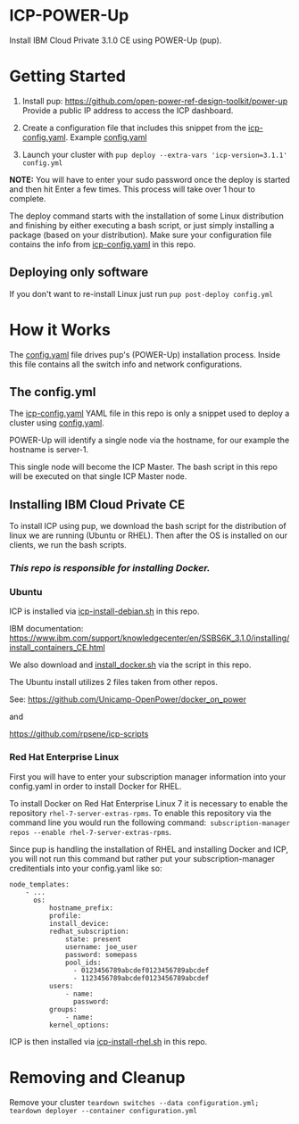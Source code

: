 # ICP-POWER-Up
Install IBM Cloud Private 3.1.0 CE using POWER-Up (pup).

# Getting Started

1. Install pup: https://github.com/open-power-ref-design-toolkit/power-up Provide a public IP address to access the ICP dashboard.

2. Create a  configuration file that includes this snippet from the [icp-config.yaml](./yamls/icp-config.yaml). Example [config.yaml](./yamls/config.yaml)

3. Launch your cluster with ```pup deploy --extra-vars 'icp-version=3.1.1' config.yml``` 


**NOTE:** You will have to enter your sudo password once the deploy is started and then hit Enter a few times. This process will take over 1 hour to complete.

The deploy command starts with the installation of some Linux distribution and finishing by either executing a bash script, or just simply installing a package (based on your distribution). Make sure your configuration file contains the info from [icp-config.yaml](./yamls/icp-config.yaml) in this repo.

## Deploying only software
If you don't want to re-install Linux just run ```pup post-deploy config.yml```


# How it Works

The [config.yaml](./yamls/config.yaml) file drives pup's (POWER-Up) installation process. Inside this file contains all the switch info and network configurations.

## The config.yml
The [icp-config.yaml](./yamls/icp-config.yaml) YAML file in this repo is only a snippet used to deploy a cluster using [config.yaml](./yamls/config.yaml).

POWER-Up will identify a single node via the hostname, for our example the hostname is server-1.

This single node will become the ICP Master. The bash script in this repo will be executed on that single ICP Master node.


## Installing IBM Cloud Private CE

To install ICP using pup, we download the bash script for the distribution of linux we are running (Ubuntu or RHEL). Then after the OS is installed on our clients, we run the bash scripts. 

### **_This repo is responsible for installing Docker._**

### Ubuntu

ICP is installed via [icp-install-debian.sh](./scripts/icp-install-debian.sh) in this repo. 

IBM documentation: https://www.ibm.com/support/knowledgecenter/en/SSBS6K_3.1.0/installing/install_containers_CE.html

We also download and [install_docker.sh](./scripts/install_docker.sh) via the script in this repo.

The Ubuntu install utilizes 2 files taken from other repos.

See: https://github.com/Unicamp-OpenPower/docker_on_power

and

https://github.com/rpsene/icp-scripts

### Red Hat Enterprise Linux

First you will have to enter your subscription manager information into your config.yaml in order to install Docker for RHEL. 

To install Docker on Red Hat Enterprise Linux 7 it is necessary to enable the repository ```rhel-7-server-extras-rpms```. To enable this repository via the command line you would run the following command:``` subscription-manager repos --enable rhel-7-server-extras-rpms```. 

Since pup is handling the installation of RHEL and installing Docker and ICP, you will not run this command but rather put your subscription-manager creditentials into your config.yaml like so:

```
node_templates:
    - ...
      os:
          hostname_prefix:
          profile:
          install_device:
          redhat_subscription:
              state: present
              username: joe_user
              password: somepass
              pool_ids:
                - 0123456789abcdef0123456789abcdef
                - 1123456789abcdef0123456789abcdef
          users:
              - name:
                password:
          groups:
              - name:
          kernel_options:
```

ICP is then installed via [icp-install-rhel.sh](./scripts/icp-install-rhel.sh) in this repo. 

# Removing and Cleanup

Remove your cluster ```teardown switches --data configuration.yml; teardown deployer --container configuration.yml```
